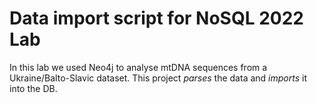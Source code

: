 # Data import script for NoSQL 2022 Lab

In this lab we used Neo4j to analyse mtDNA sequences from a Ukraine/Balto-Slavic dataset.
This project _parses_ the data and _imports_ it into the DB.